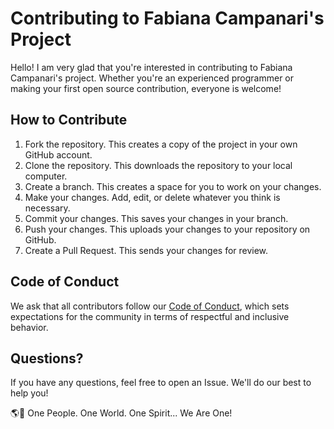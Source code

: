 <h1>Contributing to Fabiana Campanari's Project</h1>

<p>Hello! I am very glad that you're interested in contributing to Fabiana Campanari's project. Whether you're an experienced programmer or making your first open source contribution, everyone is welcome!</p>

<h2>How to Contribute</h2>

<ol>
  <li>Fork the repository. This creates a copy of the project in your own GitHub account.</li>
  <li>Clone the repository. This downloads the repository to your local computer.</li>
  <li>Create a branch. This creates a space for you to work on your changes.</li>
  <li>Make your changes. Add, edit, or delete whatever you think is necessary.</li>
  <li>Commit your changes. This saves your changes in your branch.</li>
  <li>Push your changes. This uploads your changes to your repository on GitHub.</li>
  <li>Create a Pull Request. This sends your changes for review.</li>
</ol>

<h2>Code of Conduct</h2>

<p>We ask that all contributors follow our <a href="CODE_OF_CONDUCT.md">Code of Conduct</a>, which sets expectations for the community in terms of respectful and inclusive behavior.</p>

<h2>Questions?</h2>

<p>If you have any questions, feel free to open an Issue. We'll do our best to help you!</p>

🌎💙 One People. One World. One Spirit... We Are One!

